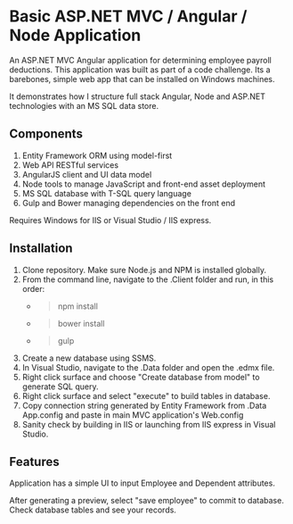 # Basic ASP.NET MVC / Angular / Node Application

An ASP.NET MVC Angular application for determining employee payroll deductions. This application was built as part of a code challenge. Its a barebones, simple web app that can be installed on Windows machines.

It demonstrates how I structure full stack Angular, Node and ASP.NET technologies with an MS SQL data store.

## Components
1. Entity Framework ORM using model-first
2. Web API RESTful services
3. AngularJS client and UI data model
4. Node tools to manage JavaScript and front-end asset deployment
5. MS SQL database with T-SQL query language 
6. Gulp and Bower managing dependencies on the front end

Requires Windows for IIS or Visual Studio / IIS express. 

## Installation

1. Clone repository. Make sure Node.js and NPM is installed globally.
2. From the command line, navigate to the .Client folder and run, in this order: 
	- > npm install
	- > bower install
	- > gulp
3. Create a new database using SSMS.
4. In Visual Studio, navigate to the .Data folder and open the .edmx file.
5. Right click surface and choose "Create database from model" to generate SQL query.
6. Right click surface and select "execute" to build tables in database.
7. Copy connection string generated by Entity Framework from .Data App.config and paste in main MVC application's Web.config
8. Sanity check by building in IIS or launching from IIS express in Visual Studio.

## Features

Application has a simple UI to input Employee and Dependent attributes. 

After generating a preview, select "save employee" to commit to database. Check database tables and see your records.  
